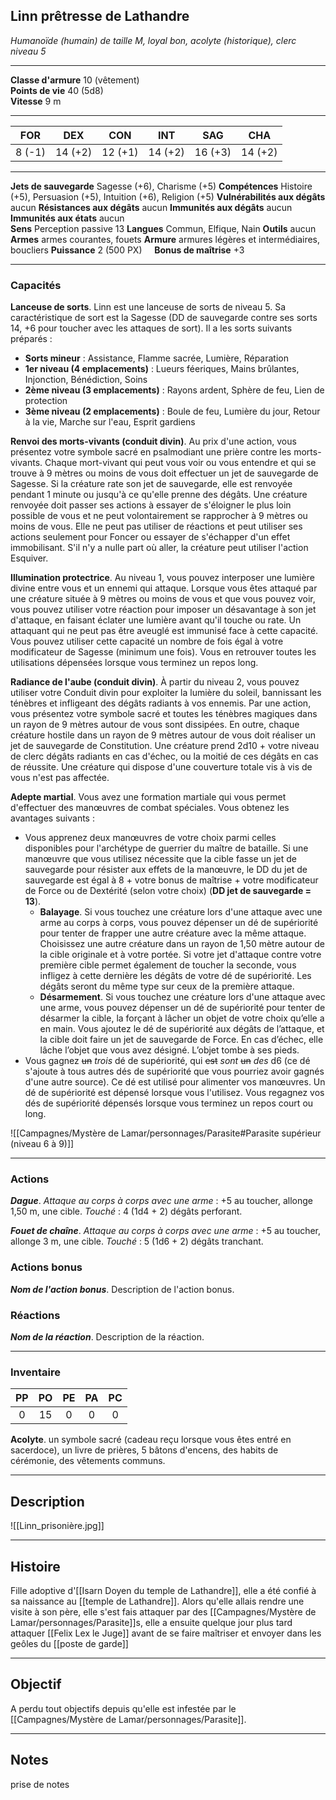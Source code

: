 ## Linn prêtresse de Lathandre
*Humanoïde (humain) de taille M, loyal bon, acolyte (historique), clerc niveau 5*
___
**Classe d'armure** 10 (vêtement)  
**Points de vie** 40 (5d8)  
**Vitesse** 9 m  
___

| FOR    | DEX     | CON     | INT     | SAG     | CHA     |
| ------ | ------- | ------- | ------- | ------- | ------- |
| 8 (-1) | 14 (+2) | 12 (+1) | 14 (+2) | 16 (+3) | 14 (+2) |

___
**Jets de sauvegarde** Sagesse (+6), Charisme (+5)
**Compétences** Histoire (+5), Persuasion (+5), Intuition (+6), Religion (+5)
**Vulnérabilités aux dégâts** aucun
**Résistances aux dégâts** aucun
**Immunités aux dégâts** aucun
**Immunités aux états** aucun  
**Sens**  Perception passive 13 
**Langues** Commun, Elfique, Nain
**Outils** aucun
**Armes** armes courantes, fouets
**Armure** armures légères et intermédiaires, boucliers
**Puissance** 2 (500 PX)     **Bonus de maîtrise** +3 
___
### Capacités
**Lanceuse de sorts**. Linn est une lanceuse de sorts de niveau 5. Sa caractéristique de sort est la Sagesse (DD de sauvegarde contre ses sorts 14, +6 pour toucher avec les attaques de sort). Il a les sorts suivants préparés :
- **Sorts mineur** : Assistance, Flamme sacrée, Lumière, Réparation
- **1er niveau (4 emplacements)** : Lueurs féeriques, Mains brûlantes, Injonction, Bénédiction, Soins
- **2ème niveau (3 emplacements)** : Rayons ardent, Sphère de feu, Lien de protection
- **3ème niveau (2 emplacements)** : Boule de feu, Lumière du jour, Retour à la vie, Marche sur l'eau, Esprit gardiens

**Renvoi des morts-vivants (conduit divin)**. Au prix d'une action, vous présentez votre symbole sacré en psalmodiant une prière contre les morts-vivants. Chaque mort-vivant qui peut vous voir ou vous entendre et qui se trouve à 9 mètres ou moins de vous doit effectuer un jet de sauvegarde de Sagesse. Si la créature rate son jet de sauvegarde, elle est renvoyée pendant 1 minute ou jusqu'à ce qu'elle prenne des dégâts. Une créature renvoyée doit passer ses actions à essayer de s'éloigner le plus loin possible de vous et ne peut volontairement se rapprocher à 9 mètres ou moins de vous. Elle ne peut pas utiliser de réactions et peut utiliser ses actions seulement pour Foncer ou essayer de s'échapper d'un effet immobilisant. S'il n'y a nulle part où aller, la créature peut utiliser l'action Esquiver.

**Illumination protectrice**. Au niveau 1, vous pouvez interposer une lumière divine entre vous et un ennemi qui attaque. Lorsque vous êtes attaqué par une créature située à 9 mètres ou moins de vous et que vous pouvez voir, vous pouvez utiliser votre réaction pour imposer un désavantage à son jet d'attaque, en faisant éclater une lumière avant qu'il touche ou rate. Un attaquant qui ne peut pas être aveuglé est immunisé face à cette capacité. Vous pouvez utiliser cette capacité un nombre de fois égal à votre modificateur de Sagesse (minimum une fois). Vous en retrouver toutes les utilisations dépensées lorsque vous terminez un repos long.

**Radiance de l'aube (conduit divin)**. À partir du niveau 2, vous pouvez utiliser votre Conduit divin pour exploiter la lumière du soleil, bannissant les ténèbres et infligeant des dégâts radiants à vos ennemis. Par une action, vous présentez votre symbole sacré et toutes les ténèbres magiques dans un rayon de 9 mètres autour de vous sont dissipées. En outre, chaque créature hostile dans un rayon de 9 mètres autour de vous doit réaliser un jet de sauvegarde de Constitution. Une créature prend 2d10 + votre niveau de clerc dégâts radiants en cas d'échec, ou la moitié de ces dégâts en cas de réussite. Une créature qui dispose d'une couverture totale vis à vis de vous n'est pas affectée.

**Adepte martial**. Vous avez une formation martiale qui vous permet d'effectuer des manœuvres de combat spéciales. Vous obtenez les avantages suivants : 
- Vous apprenez deux manœuvres de votre choix parmi celles disponibles pour l'archétype de guerrier du maître de bataille. Si une manœuvre que vous utilisez nécessite que la cible fasse un jet de sauvegarde pour résister aux effets de la manœuvre, le DD du jet de sauvegarde est égal à 8 + votre bonus de maîtrise + votre modificateur de Force ou de Dextérité (selon votre choix) (**DD jet de sauvegarde = 13**). 
	- **Balayage**. Si vous touchez une créature lors d'une attaque avec une arme au corps à corps, vous pouvez dépenser un dé de supériorité pour tenter de frapper une autre créature avec la même attaque. Choisissez une autre créature dans un rayon de 1,50 mètre autour de la cible originale et à votre portée. Si votre jet d'attaque contre votre première cible permet également de toucher la seconde, vous infligez à cette dernière les dégâts de votre dé de supériorité. Les dégâts seront du même type sur ceux de la première attaque.
	- **Désarmement**. Si vous touchez une créature lors d'une attaque avec une arme, vous pouvez dépenser un dé de supériorité pour tenter de désarmer la cible, la forçant à lâcher un objet de votre choix qu’elle a en main. Vous ajoutez le dé de supériorité aux dégâts de l’attaque, et la cible doit faire un jet de sauvegarde de Force. En cas d’échec, elle lâche l’objet que vous avez désigné. L’objet tombe à ses pieds.
- Vous gagnez ~~un~~ *trois* dé de supériorité, qui ~~est~~ *sont* ~~un~~ *des* d6 (ce dé s'ajoute à tous autres dés de supériorité que vous pourriez avoir gagnés d'une autre source). Ce dé est utilisé pour alimenter vos manœuvres. Un dé de supériorité est dépensé lorsque vous l'utilisez. Vous regagnez vos dés de supériorité dépensés lorsque vous terminez un repos court ou long.

![[Campagnes/Mystère de Lamar/personnages/Parasite#Parasite supérieur (niveau 6 à 9)]]

___
### Actions
***Dague***. *Attaque au corps à corps avec une arme* : +5 au toucher, allonge 1,50 m, une cible. *Touché* : 4 (1d4 + 2) dégâts perforant.

***Fouet de chaîne***. *Attaque au corps à corps avec une arme* : +5 au toucher, allonge 3 m, une cible. *Touché* : 5 (1d6 + 2) dégâts tranchant.  

### Actions bonus
***Nom de l'action bonus***. Description de l'action bonus.  

### Réactions
***Nom de la réaction***. Description de la réaction.  

___
### Inventaire
| PP  | PO  | PE  | PA  | PC  |
| :-: | :-: | :-: | :-: | :-: |
|  0  | 15  |  0  |  0  |  0  |

**Acolyte**. un symbole sacré (cadeau reçu lorsque vous êtes entré en sacerdoce), un livre de prières, 5 bâtons d'encens, des habits de cérémonie, des vêtements communs.
___
## Description
![[Linn_prisonière.jpg]]
___
## Histoire
Fille adoptive d'[[Isarn Doyen du temple de Lathandre]], elle a été confié à sa naissance au [[temple de Lathandre]]. Alors qu'elle allais rendre une visite à son père, elle s'est fais attaquer par des [[Campagnes/Mystère de Lamar/personnages/Parasite]]s, elle a ensuite quelque jour plus tard attaquer [[Felix Lex le Juge]] avant de se faire maîtriser et envoyer dans les geôles du [[poste de garde]]
___
## Objectif
A perdu tout objectifs depuis qu'elle est infestée par le [[Campagnes/Mystère de Lamar/personnages/Parasite]].
___
## Notes
prise de notes
